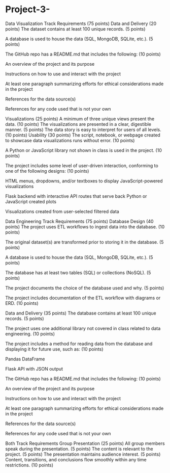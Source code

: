 # Project-3-
Data Visualization Track Requirements (75 points)
Data and Delivery (20 points)
The dataset contains at least 100 unique records. (5 points)

A database is used to house the data (SQL, MongoDB, SQLite, etc.). (5 points)

The GitHub repo has a README.md that includes the following: (10 points)

An overview of the project and its purpose

Instructions on how to use and interact with the project

At least one paragraph summarizing efforts for ethical considerations made in the project

References for the data source(s)

References for any code used that is not your own

Visualizations (25 points)
A minimum of three unique views present the data. (10 points)
The visualizations are presented in a clear, digestible manner. (5 points)
The data story is easy to interpret for users of all levels. (10 points)
Usability (30 points)
The script, notebook, or webpage created to showcase data visualizations runs without error. (10 points)

A Python or JavaScript library not shown in class is used in the project. (10 points)

The project includes some level of user-driven interaction, conforming to one of the following designs: (10 points)

HTML menus, dropdowns, and/or textboxes to display JavaScript-powered visualizations

Flask backend with interactive API routes that serve back Python or JavaScript created plots

Visualizations created from user-selected filtered data

Data Engineering Track Requirements (75 points)
Database Design (40 points)
The project uses ETL workflows to ingest data into the database. (10 points)

The original dataset(s) are transformed prior to storing it in the database. (5 points)

A database is used to house the data (SQL, MongoDB, SQLite, etc.). (5 points)

The database has at least two tables (SQL) or collections (NoSQL). (5 points)

The project documents the choice of the database used and why. (5 points)

The project includes documentation of the ETL workflow with diagrams or ERD. (10 points)

Data and Delivery (35 points)
The database contains at least 100 unique records. (5 points)

The project uses one additional library not covered in class related to data engineering. (10 points)

The project includes a method for reading data from the database and displaying it for future use, such as: (10 points)

Pandas DataFrame

Flask API with JSON output

The GitHub repo has a README.md that includes the following: (10 points)

An overview of the project and its purpose

Instructions on how to use and interact with the project

At least one paragraph summarizing efforts for ethical considerations made in the project

References for the data source(s)

References for any code used that is not your own

Both Track Requirements
Group Presentation (25 points)
All group members speak during the presentation. (5 points)
The content is relevant to the project. (5 points)
The presentation maintains audience interest. (5 points)
Content, transitions, and conclusions flow smoothly within any time restrictions. (10 points)
